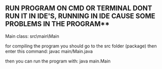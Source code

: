 ## RUN PROGRAM ON CMD OR TERMINAL DONT RUN IT IN IDE'S, RUNNING IN IDE CAUSE SOME PROBLEMS IN THE PROGRAM**



Main class: src\main\Main

for compiling the program you should go to the src folder (package)
then enter this command: javac main/Main.java

then you can run the program with: java main.Main